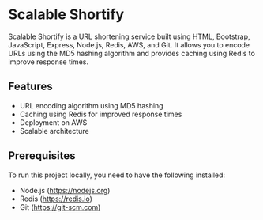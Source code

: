 # Scalable Shortify

Scalable Shortify is a URL shortening service built using HTML, Bootstrap, JavaScript, Express, Node.js, Redis, AWS, and Git. It allows you to encode URLs using the MD5 hashing algorithm and provides caching using Redis to improve response times.

## Features

- URL encoding algorithm using MD5 hashing
- Caching using Redis for improved response times
- Deployment on AWS
- Scalable architecture

## Prerequisites

To run this project locally, you need to have the following installed:

- Node.js (https://nodejs.org)
- Redis (https://redis.io)
- Git (https://git-scm.com)




   
